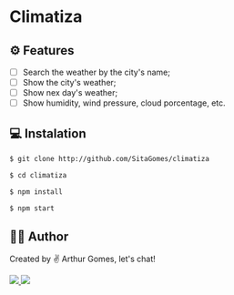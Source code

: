 # Climatiza

## :gear: Features
- [ ] Search the weather by the city's name;
- [ ] Show the city's weather;
- [ ] Show nex day's weather;
- [ ] Show humidity, wind pressure, cloud porcentage, etc. 

## :computer: Instalation
```bash
$ git clone http://github.com/SitaGomes/climatiza

$ cd climatiza

$ npm install

$ npm start

```

## :raising_hand_man: Author

Created by ✌ Arthur Gomes, let's chat!

<a href="https://www.linkedin.com/in/arthur-sita-gomes-3683221b3/">
    <img src="https://pt.pngtree.com/so/ícones-linkedin"/>
</a>

<a href="https://twitter.com/ArthurSitaGomes">
    <img src="https://pt.pngtree.com/so/ícones-twitter"/>
</a>
